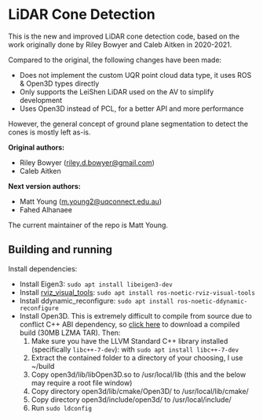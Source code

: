 # LiDAR Cone Detection
This is the new and improved LiDAR cone detection code, based on the work originally done by Riley
Bowyer and Caleb Aitken in 2020-2021.

Compared to the original, the following changes have been made:

- Does not implement the custom UQR point cloud data type, it uses ROS & Open3D types directly
- Only supports the LeiShen LiDAR used on the AV to simplify development
- Uses Open3D instead of PCL, for a better API and more performance

However, the general concept of ground plane segmentation to detect the cones is mostly left as-is.

**Original authors:**

- Riley Bowyer (riley.d.bowyer@gmail.com)
- Caleb Aitken

**Next version authors:**

- Matt Young (m.young2@uqconnect.edu.au)
- Fahed Alhanaee

The current maintainer of the repo is Matt Young.

## Building and running
Install dependencies:

- Install Eigen3: `sudo apt install libeigen3-dev`
- Install [rviz_visual_tools](https://github.com/PickNikRobotics/rviz_visual_tools): `sudo apt install ros-noetic-rviz-visual-tools`
- Install ddynamic_reconfigure: `sudo apt install ros-noetic-ddynamic-reconfigure`
- Install Open3D. This is extremely difficult to compile from source due to conflict C++ ABI dependency, so
[click here](https://github.com/isl-org/Open3D/releases/download/v0.15.1/open3d-devel-linux-x86_64-cxx11-abi-0.15.1.tar.xz)
to download a compiled build (30MB LZMA TAR). Then:
    1. Make sure you have the LLVM Standard C++ library installed
    (specifically `libc++-7-dev`): with `sudo apt install libc++-7-dev`
    2. Extract the contained folder to a directory of your choosing, I use ~/build
    3. Copy open3d/lib/libOpen3D.so to /usr/local/lib (this and the below may require a root file window)
    4. Copy directory open3d/lib/cmake/Open3D/ to /usr/local/lib/cmake/
    5. Copy directory open3d/include/open3d/ to /usr/local/include/
    6. Run `sudo ldconfig`
